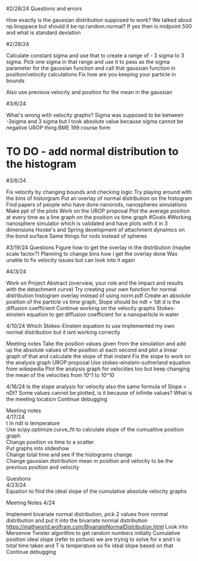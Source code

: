 #2/28/24 
Questions and errors

How exactly is the gaussian distribution supposed to work?
We talked about np.linsppace but should it be np.random.normal? If yes then is midpoint 500 and what is standard deviation

#2/28/24

Calculate constant sigma and use that to create a range of  - 3 sigma to 3 sigma.
Pick one sigma in that range and use it to pass as the sigma parameter for the gaussian function and call that gaussian function in position/velocity calculations
Fix how are you keeping your particle in bounds

Also use previous velocity and position for the mean in the gaussian

#3/6/24

What's wrong with velocity graphs?
Sigma was supposed to be between -3sigma and 3 sigma but I took absolute value because sigma cannot be negative
UROP thing
BME 199 course form
# TO DO - add normal distribution to the histogram

#3/6/24

Fix velocity by changing bounds and checking logic
Try playing around with the bins of historgram
Put an overlay of normal distribution on the histogram
Find papers of people who have done nanorods, nanospheres simulations
Make ppt of the plots
Work on the UROP proposal
Plot the average position at every time as a line graph on the position vs time graph
#Goals
#Working nanosphere simulator which is validated and have plots with it in 3 dimensions
Hooke's and Spring development of attachment dynamics on the bond surface
Same things for rods instead of spheres

#3/19/24
Questions 
Figure how to get the overlay in the distribution (maybe scale factor?)
Planning to change bins how i get the overlay done 
Was unable to fix velocity issues but can look into it again

#4/3/24

Work on Project Abstract (overview, your role and the impact and results with the detachment curve)
Try creating your own function for normal distribution histogram overlay instead of using norm.pdf
Create an absolute position of the particle vs time graph, Slope should be ndt = 1dt d is the diffusion coefficient
Continue working on the velocity graphs 
Stokes-einstein equation to get diffusion coefficient for a nanoparticle in water

4/10/24
Which Stokes-Einstein equation to use
Implemented my own normal distribution but it isnt working correctly

Meeting notes
Take the position values given from the simulation and add up the absolute values of the position at each second and plot a linear graph of that and calculate the slope of that instant
Fix the slope to work on the analysis graph
UROP proposal 
Use stokes-einstein-sutherland equation from wikepedia
Plot the analysis graph for velocities too but keep changing the mean of the velocities from 10^1 to 10^10 <br>

4/16/24
Is the slope analysis for velocity also the same formula of Slope = nDt?
Some values cannot be plotted, is it because of infinite values?
What is the meeting location
Continue debugging

Meeting notes <br>
4/17/24 <br>
t in ndt is temperature <br>
Use scipy.optimize.curve_fit to calculate slope of the cumualtive position graph <br>
Change position vs time to a scatter <br>
Put graphs into slideshow <br>
Change total time and see if the histograms change <br>
Change gaussian distribution mean in position and velocity to be the previous position and velocity <br>

Questions <br>
4/23/24 <br>
Equation to find the ideal slope of the cumulative absolute velocity graphs <br>

Meeting Notes 4/24

Implement bivariate normal distribution, pick 2 values from normal distribution and put it into the bivariate normal distribution https://mathworld.wolfram.com/BivariateNormalDistribution.html
Look into Mersenne Twister algorithm to get random numbers initially
Cumulative position ideal slope (refer to picture) we are trying to solve for x and t is total time taken and T is temperature so fix ideal slope based on that
Continue debugging



